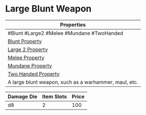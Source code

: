 # Large Blunt Weapon

|Properties|
|----------|
|\#Blunt #Large2 #Melee #Mundane #TwoHanded|
|[Blunt Property](../Weapon%20Properties/Blunt%20Property.md)|
|[Large 2 Property](../Weapon%20Properties/Large%20X%20Property.md)|
|[Melee Property](../Weapon%20Properties/Melee%20Property.md)|
|[Mundane Property](../../../Material%20Properties/Mundane%20Property.md)|
|[Two Handed Property](../Weapon%20Properties/Two%20Handed%20Property.md)|
|A large blunt weapon, such as a warhammer, maul, etc.|

|Damage Die|Item Slots|Price|
|----------|----------|-----|
|d8|2|100|
